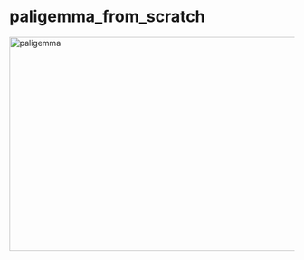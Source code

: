 # paligemma_from_scratch
<img width="786" height="378" alt="paligemma" src="https://github.com/user-attachments/assets/1d3bda9e-2487-4dc7-ba90-9559e193ee6b" />
